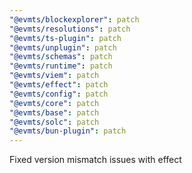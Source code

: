 ```yaml
---
"@evmts/blockexplorer": patch
"@evmts/resolutions": patch
"@evmts/ts-plugin": patch
"@evmts/unplugin": patch
"@evmts/schemas": patch
"@evmts/runtime": patch
"@evmts/viem": patch
"@evmts/effect": patch
"@evmts/config": patch
"@evmts/core": patch
"@evmts/base": patch
"@evmts/solc": patch
"@evmts/bun-plugin": patch
---
```


Fixed version mismatch issues with effect
